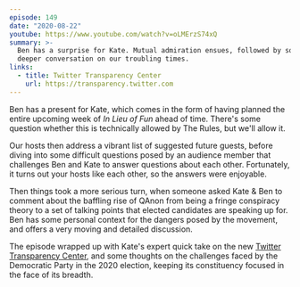 ```yaml
---
episode: 149
date: "2020-08-22"
youtube: https://www.youtube.com/watch?v=oLMErzS74xQ
summary: >-
  Ben has a surprise for Kate. Mutual admiration ensues, followed by some
  deeper conversation on our troubling times.
links:
  - title: Twitter Transparency Center
    url: https://transparency.twitter.com
---
```


Ben has a present for Kate, which comes in the form of having planned the
entire upcoming week of *In Lieu of Fun* ahead of time. There's some question
whether this is technically allowed by The Rules, but we'll allow it.

Our hosts then address a vibrant list of suggested future guests, before diving
into some difficult questions posed by an audience member that challenges Ben
and Kate to answer questions about each other. Fortunately, it turns out your
hosts like each other, so the answers were enjoyable.

Then things took a more serious turn, when someone asked Kate & Ben to comment
about the baffling rise of QAnon from being a fringe conspiracy theory to a set
of talking points that elected candidates are speaking up for. Ben has some
personal context for the dangers posed by the movement, and offers a very
moving and detailed discussion.

The episode wrapped up with Kate's expert quick take on the new [Twitter
Transparency Center](https://transparency.twitter.com), and some thoughts on
the challenges faced by the Democratic Party in the 2020 election, keeping its
constituency focused in the face of its breadth.
